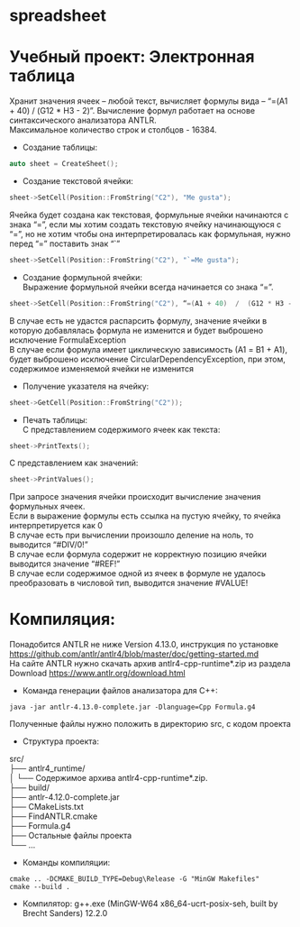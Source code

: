 # spreadsheet
# Учебный проект: Электронная таблица
Хранит значения ячеек – любой текст, вычисляет формулы вида – “=(A1 + 40)  /  (G12 * H3 - 2)”. Вычисление формул работает на основе синтаксического анализатора ANTLR.  
Максимальное количество строк и столбцов - 16384.  

* Создание таблицы:

```C++
auto sheet = CreateSheet();
```

* Создание текстовой ячейки:  

```C++
sheet->SetCell(Position::FromString("C2"), "Me gusta");
```

Ячейка будет создана как текстовая, формульные ячейки начинаются с знака “=”, если мы хотим создать текстовую ячейку начинающуюся с “=”, но не хотим чтобы она интерпретировалась как формульная, нужно перед “=” поставить знак “`”  

```C++
sheet->SetCell(Position::FromString("C2"), "`=Me gusta");
```

* Создание формульной ячейки:  
Выражение формульной ячейки всегда начинается со знака “=”.  

```C++
sheet->SetCell(Position::FromString("C2"), “=(A1 + 40)  /  (G12 * H3 - 2)”);
```

В случае есть не удастся распарсить формулу, значение ячейки в которую добавлялась формула не изменится и будет выброшено исключение FormulaException  
В случае если формула имеет циклическую зависимость (А1 = B1 + A1), будет выброшено исключение CircularDependencyException, при этом, содержимое изменяемой ячейки не изменится  

* Получение указателя на ячейку:  

```C++
sheet->GetCell(Position::FromString("C2"));
```

* Печать таблицы:  
С представлением содержимого ячеек как текста:  
```C++
sheet->PrintTexts();
```

С представлением как значений:  

```C++
sheet->PrintValues();
```

При запросе значения ячейки происходит вычисление значения формульных ячеек.  
Если в выражение формулы есть ссылка на пустую ячейку, то ячейка интерпретируется как 0  
В случае есть при вычислении произошло деление на ноль, то выводится “#DIV/0!”  
В случае если формула содержит не корректную позицию ячейки выводится значение “#REF!”  
В случае если содержимое одной из ячеек в формуле не удалось преобразовать в числовой тип, выводится значение #VALUE!  

# Компиляция:
Понадобится ANTLR не ниже Version 4.13.0, инструкция по установке https://github.com/antlr/antlr4/blob/master/doc/getting-started.md  
На сайте ANTLR нужно скачать архив antlr4-cpp-runtime*.zip из раздела Download https://www.antlr.org/download.html  

* Команда генерации файлов анализатора для C++:  

```
java -jar antlr-4.13.0-complete.jar -Dlanguage=Cpp Formula.g4
```
Полученные файлы нужно положить в директорию src, с кодом проекта  

* Структура проекта:

src/  
├── antlr4_runtime/  
│   └── Содержимое архива antlr4-cpp-runtime*.zip.  
├── build/  
├── antlr-4.12.0-complete.jar  
├── CMakeLists.txt  
├── FindANTLR.cmake  
├── Formula.g4  
├── Остальные файлы проекта  
└── ...  

* Команды компиляции:

```
cmake .. -DCMAKE_BUILD_TYPE=Debug\Release -G "MinGW Makefiles"
cmake --build .
```

* Компилятор:
g++.exe (MinGW-W64 x86_64-ucrt-posix-seh, built by Brecht Sanders) 12.2.0

